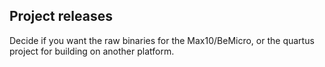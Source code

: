 ## Project releases
Decide if you want the raw binaries for the Max10/BeMicro, or the quartus project for building on another platform.
